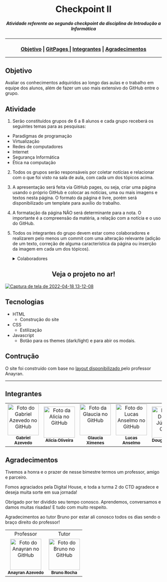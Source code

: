 <h1 align='center'> Checkpoint II</h1>
<h5 align="center">Atividade referente ao segundo checkpoint da disciplina de Introdução a Informática</h5>

---

<div align="center">
<h3>
<nav> <a href="#objetivo">Objetivo</a>  |  <a href="#noAr"> GitPages </a>  |  <a href="#integrantes">Integrantes</a>  |  <a href="#agradecimento"> Agradecimentos </a></nav>
</h3>
</div>

---

<h2 id="objetivo">Objetivo</h2>
	Avaliar os conhecimentos adquiridos ao longo das aulas e o trabalho em equipe dos alunos, além de fazer um uso mais extensivo do GitHub entre o grupo.

<h2>Atividade</h2>

1. Serão constituídos grupos de 6 a 8 alunos e cada grupo receberá os seguintes temas para as pesquisas:

- Paradigmas de programação
- Virtualização
- Redes de computadores
- Internet
- Segurança Informática
- Ética na computação

2. Todos os grupos serão responsáveis por coletar notícias e relacionar com o que foi visto na sala de aula, com cada um dos tópicos acima.

3. A apresentação será feita via GitHub pages, ou seja, criar uma página usando o próprio GitHub e colocar as notícias, uma ou mais imagens e textos nesta página.
O formato da página é livre, porém será disponibilizado um template para auxílio do trabalho.
4. A formatação da página NÃO será determinante para a nota. O importante é a compreensão da matéria, a relação com a notícia e o uso do GitHub.
5. Todos os integrantes do grupo devem estar como colaboradores e realizarem pelo menos um commit com uma alteração relevante (adição de um texto, correção de alguma característica da página ou inserção da imagem em cada um dos tópicos).
      
      <details>
        <summary>Colaboradores </summary>
       
	![tse](https://user-images.githubusercontent.com/16105546/163696298-6e4e66a9-9f36-40ef-9fec-dec58a1a693a.png)


</details>

<h2 id='noAr' align='center'> Veja o projeto no ar! </h2>

<a href="https://gabazevdo.github.io/checkpoint2/"> 
	
![Captura de tela de 2022-04-18 13-12-08](https://user-images.githubusercontent.com/16105546/163842053-3399d8ec-0e42-41a7-a825-3f9f0902c3a3.png)
	
</a>


<h2> Tecnologias </h2>

- HTML
	- Construção do site
- CSS
	- Estilização
- Javascript
	- Botão para os themes (dark/light) e para abir os modais.


<h2> Contrução </h2>


<p> O site foi construído com base no <a href="https://github.com/oggvaldo/checkpoint2"> layout disponibilizado </a> pelo professor Anayran. </p>

---

<h2 id="integrantes">Integrantes</h2>
<table>
  <tr>
    <td align="center">
      <a href="https://github.com/gabazevdo">
        <img src="https://avatars.githubusercontent.com/u/16105546?v=4" width="100px;" alt="Foto do Gabriel Azevedo no GitHub"/><br>
        <sub>
          <b>Gabriel Azevedo</b>
        </sub>
      </a>
    </td>
    <td align="center">
      <a href="https://github.com/AliciaOliveiras">
        <img src="https://avatars.githubusercontent.com/u/93154290?v=4" width="100px;" alt="Foto da Alicia no GitHub"/><br>
        <sub>
          <b>Alicia Oliveira</b>
        </sub>
      </a><br>
    </td>
    <td align="center">
      <a href="https://github.com/glauciaximenes">
        <img src="https://avatars.githubusercontent.com/u/92127262?v=4" width="100px;" alt="Foto da Glaucia no GitHub"/><br>
        <sub>
          <b>Glaucia Ximenes</b>
        </sub>
      </a><br>
    </td>
    <td align="center">
      <a href="https://github.com/Lucas5497">
        <img src="https://avatars.githubusercontent.com/u/87572417?v=4" width="100px;" alt="Foto do Lucas Anselmo no GitHub"/><br>
        <sub>
          <b>Lucas Anselmo</b>
        </sub>
      </a><br>
    </td>
    <td align="center">
      <a href="https://github.com/douglasaraujoo">
        <img src="https://avatars.githubusercontent.com/u/94203765?v=4" width="100px;" alt="Foto do Douglas Júnior no Github"/><br>
        <sub>
          <b>Douglas Araujo</b>
        </sub>
      </a><br>
    </td>
    <td align="center">
      <a href="https://github.com/hugolcfn">
        <img src="https://avatars.githubusercontent.com/u/94152047?v=4" width="100px;" alt="Foto do Hugo no Github"/><br>
        <sub>
          <b>Hugo</b>
        </sub>
      </a><br>
    </td>
</table>

<h2 id="agradecimento"> Agradecimentos </h2>

<p> Tivemos a honra e o prazer de nesse bimestre termos um professor, amigo e parceiro. </p>
<p> Fomos agraciados pela Digital House, e toda a turma 2 do CTD agradece e deseja muita sorte em sua jornada! </p>
<p> Obrigado por ter dividido seu tempo conosco. Aprendemos, conversamos e damos muitas risadas! E tudo com muito respeito.</p>
<p> Agradecimentos ao tutor Bruno por estar ali conosco todos os dias sendo o braço direito do professor! </p>
 
 <table>
	<tr align="center">
	<td>Professor</td>
	<td>Tutor</td>
	</tr>
<tr>
   <td align="center">
      <a href="https://github.com/oggvaldo">
        <img src="https://avatars.githubusercontent.com/u/4406371?v=4" width="100px;" alt="Foto do Anayran no GitHub"/><br>
        <sub>
          <b>Anayran Azevedo</b>
        </sub>
      </a><br>
    </td>
	<td align="center">
      <a href="https://github.com/">
        <img src="https://avatars.githubusercontent.com/u/9919?v=4" width="100px;" alt="Foto do Bruno no GitHub"/><br>
        <sub>
          <b>Bruno Rocha</b>
        </sub>
      </a><br>
    </td>
	</tr>
</table>
